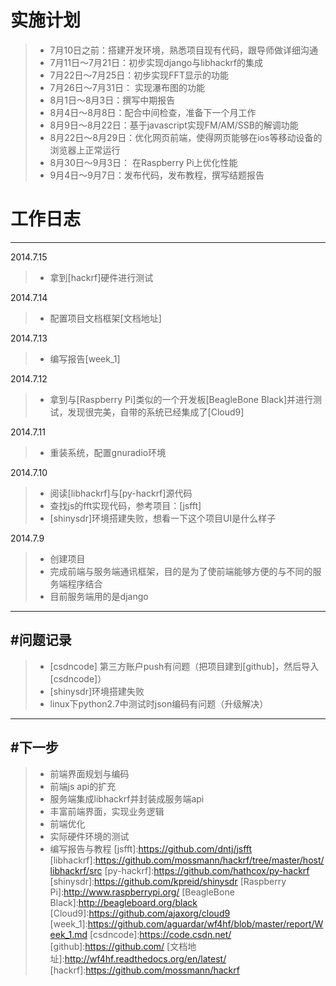 # 实施计划
>* 7月10日之前：搭建开发环境，熟悉项目现有代码，跟导师做详细沟通
>* 7月11日～7月21日：初步实现django与libhackrf的集成
>* 7月22日～7月25日：初步实现FFT显示的功能
>* 7月26日～7月31日： 实现瀑布图的功能
>* 8月1日～8月3日：撰写中期报告
>* 8月4日～8月8日：配合中间检查，准备下一个月工作
>* 8月9日～8月22日：基于javascript实现FM/AM/SSB的解调功能
>* 8月22日～8月29日：优化网页前端，使得网页能够在ios等移动设备的浏览器上正常运行
>* 8月30日～9月3日： 在Raspberry Pi上优化性能
>* 9月4日～9月7日：发布代码，发布教程，撰写结题报告



# 工作日志
------
2014.7.15
>* 拿到[hackrf]硬件进行测试


2014.7.14
>* 配置项目文档框架[文档地址]


2014.7.13
>* 编写报告[week_1]


2014.7.12
>* 拿到与[Raspberry Pi]类似的一个开发板[BeagleBone Black]并进行测试，发现很完美，自带的系统已经集成了[Cloud9]

2014.7.11
>* 重装系统，配置gnuradio环境

2014.7.10
>* 阅读[libhackrf]与[py-hackrf]源代码
>* 查找js的fft实现代码，参考项目：[jsfft]
>* [shinysdr]环境搭建失败，想看一下这个项目UI是什么样子

2014.7.9  
>* 创建项目
>* 完成前端与服务端通讯框架，目的是为了使前端能够方便的与不同的服务端程序结合
>* 目前服务端用的是django 

------
#问题记录
------ 

>* [csdncode] 第三方账户push有问题（把项目建到[github]，然后导入[csdncode]） 
>* [shinysdr]环境搭建失败
>* linux下python2.7中测试时json编码有问题（升级解决）



------
#下一步
------ 
>* 前端界面规划与编码
>* 前端js api的扩充
>* 服务端集成libhackrf并封装成服务端api
>* 丰富前端界面，实现业务逻辑
>* 前端优化
>* 实际硬件环境的测试
>* 编写报告与教程
[jsfft]:https://github.com/dntj/jsfft
[libhackrf]:https://github.com/mossmann/hackrf/tree/master/host/libhackrf/src
[py-hackrf]:https://github.com/hathcox/py-hackrf
[shinysdr]:https://github.com/kpreid/shinysdr
[Raspberry Pi]:http://www.raspberrypi.org/
[BeagleBone Black]:http://beagleboard.org/black
[Cloud9]:https://github.com/ajaxorg/cloud9
[week_1]:https://github.com/aguardar/wf4hf/blob/master/report/Week_1.md
[csdncode]:https://code.csdn.net/
[github]:https://github.com/
[文档地址]:http://wf4hf.readthedocs.org/en/latest/
[hackrf]:https://github.com/mossmann/hackrf

